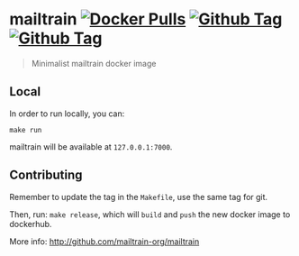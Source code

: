 # mailtrain [![Docker Pulls](https://img.shields.io/docker/pulls/heycar/mailtrain.svg)](https://hub.docker.com/r/heycar/mailtrain/) [![Github Tag](https://img.shields.io/github/tag/hey-car/mailtrain.svg)](https://github.com/hey-car/mailtrain) [![Github Tag](https://img.shields.io/github/license/hey-car/mailtrain.svg)](https://github.com/hey-car/mailtrain)
> Minimalist mailtrain docker image

## Local

In order to run locally, you can:

```
make run
```

mailtrain will be available at `127.0.0.1:7000`.

## Contributing

Remember to update the tag in the `Makefile`, use the same tag for git.

Then, run: `make release`, which will `build` and `push` the new docker image to dockerhub.

More info: http://github.com/mailtrain-org/mailtrain
